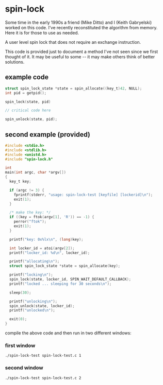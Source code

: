 # spin-lock

Some time in the early 1990s a friend (Mike Ditto) and I (Keith
Gabryelski) worked on this code.  I've recently reconstituted the
algorithm from memory.  Here it is for those to use as needed.

A user level spin lock that does not require an exchange instruction.

This code is provided just to document a method I've not seen since we
first thought of it.  It may be useful to some -- it may make others
think of better solutions.

## example code

```c
struct spin_lock_state *state = spin_allocate((key_t)42, NULL);
int pid = getpid();

spin_lock(state, pid)

// critical code here

spin_unlock(state, pid);

```

## second example (provided)

```c
#include <stdio.h>
#include <stdlib.h>
#include <unistd.h>
#include "spin-lock.h"

int
main(int argc, char *argv[])
{
  key_t key;

  if (argc != 3) {
    fprintf(stderr, "usage: spin-lock-test [keyfile] [lockerid]\n");
    exit(1);
  }

  /* make the key: */
  if ((key = ftok(argv[1], 'R')) == -1) {
    perror("ftok");
    exit(1);
  }

  printf("key: 0x%lx\n", (long)key);

  int locker_id = atoi(argv[2]);
  printf("locker_id: %d\n", locker_id);

  printf("allocating\n");
  struct spin_lock_state *state = spin_allocate(key);

  printf("locking\n");
  spin_lock(state, locker_id, SPIN_WAIT_DEFAULT_CALLBACK);
  printf("locked ... sleeping for 30 seconds\n");

  sleep(30);

  printf("unlocking\n");
  spin_unlock(state, locker_id);
  printf("unlocked\n");

  exit(0);
}
```

compile the above code and then run in two different windows:

### first window

```
./spin-lock-test spin-lock-test.c 1
```

### second window
```
./spin-lock-test spin-lock-test.c 2
```
